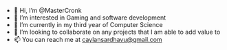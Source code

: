- 👋 Hi, I’m @MasterCronk
- 👀 I’m interested in Gaming and software development
- 🌱 I’m currently in my third year of Computer Science
- 💞️ I’m looking to collaborate on any projects that I am able to add value to
- 📫 You can reach me at caylansardhavu@gmail.com
